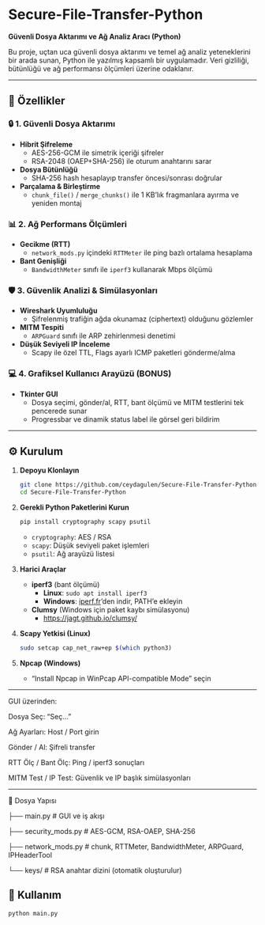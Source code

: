 # Secure-File-Transfer-Python

**Güvenli Dosya Aktarımı ve Ağ Analiz Aracı (Python)**

Bu proje, uçtan uca güvenli dosya aktarımı ve temel ağ analiz yeteneklerini bir arada sunan, Python ile yazılmış kapsamlı bir uygulamadır. Veri gizliliği, bütünlüğü ve ağ performansı ölçümleri üzerine odaklanır.

---

## 🚀 Özellikler

### 🔒 1. Güvenli Dosya Aktarımı
- **Hibrit Şifreleme**  
  - AES-256-GCM ile simetrik içeriği şifreler  
  - RSA-2048 (OAEP+SHA-256) ile oturum anahtarını sarar  
- **Dosya Bütünlüğü**  
  - SHA-256 hash hesaplayıp transfer öncesi/sonrası doğrular  
- **Parçalama & Birleştirme**  
  - `chunk_file()` / `merge_chunks()` ile 1 KB’lık fragmanlara ayırma ve yeniden montaj  

### 📊 2. Ağ Performans Ölçümleri
- **Gecikme (RTT)**  
  - `network_mods.py` içindeki `RTTMeter` ile ping bazlı ortalama hesaplama  
- **Bant Genişliği**  
  - `BandwidthMeter` sınıfı ile `iperf3` kullanarak Mbps ölçümü  

### 🛡️ 3. Güvenlik Analizi & Simülasyonları
- **Wireshark Uyumluluğu**  
  - Şifrelenmiş trafiğin ağda okunamaz (ciphertext) olduğunu gözlemler  
- **MITM Tespiti**  
  - `ARPGuard` sınıfı ile ARP zehirlenmesi denetimi  
- **Düşük Seviyeli IP İnceleme**  
  - Scapy ile özel TTL, Flags ayarlı ICMP paketleri gönderme/alma  

### 💻 4. Grafiksel Kullanıcı Arayüzü (BONUS)
- **Tkinter GUI**  
  - Dosya seçimi, gönder/al, RTT, bant ölçümü ve MITM testlerini tek pencerede sunar  
  - Progressbar ve dinamik status label ile görsel geri bildirim  

---

## ⚙️ Kurulum

1. **Depoyu Klonlayın**  
    ```bash
    git clone https://github.com/ceydagulen/Secure-File-Transfer-Python.git
    cd Secure-File-Transfer-Python
    ```

2. **Gerekli Python Paketlerini Kurun**  
    ```bash
    pip install cryptography scapy psutil
    ```
    - `cryptography`: AES / RSA  
    - `scapy`: Düşük seviyeli paket işlemleri  
    - `psutil`: Ağ arayüzü listesi  

3. **Harici Araçlar**  
    - **iperf3** (bant ölçümü)  
      - **Linux**: `sudo apt install iperf3`  
      - **Windows**: [iperf.fr](https://iperf.fr/)’den indir, PATH’e ekleyin  
    - **Clumsy** (Windows için paket kaybı simülasyonu)  
      - https://jagt.github.io/clumsy/  

4. **Scapy Yetkisi (Linux)**  
    ```bash
    sudo setcap cap_net_raw+ep $(which python3)
    ```

5. **Npcap (Windows)**  
    - “Install Npcap in WinPcap API-compatible Mode” seçin  

---
GUI üzerinden:

Dosya Seç: “Seç…”

Ağ Ayarları: Host / Port girin

Gönder / Al: Şifreli transfer

RTT Ölç / Bant Ölç: Ping / iperf3 sonuçları

MITM Test / IP Test: Güvenlik ve IP başlık simülasyonları

---
📂 Dosya Yapısı


├── main.py               # GUI ve iş akışı

├── security_mods.py      # AES-GCM, RSA-OAEP, SHA-256

├── network_mods.py       # chunk, RTTMeter, BandwidthMeter, ARPGuard, IPHeaderTool

└── keys/                 # RSA anahtar dizini (otomatik oluşturulur)


## 🚀 Kullanım

```bash
python main.py
